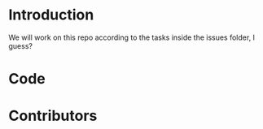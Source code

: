 # Introduction

We will work on this repo according to the tasks inside the issues folder, I guess?

# Code

# Contributors

